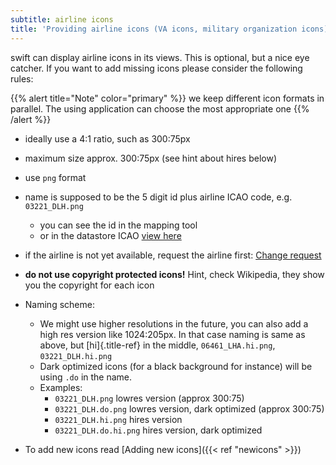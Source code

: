 ```yaml
---
subtitle: airline icons
title: 'Providing airline icons (VA icons, military organization icons)'
---
```


swift can display airline icons in its views. This is optional, but a
nice eye catcher. If you want to add missing icons please consider the
following rules:



{{% alert title="Note" color="primary" %}}
we keep different icon formats in parallel. The using application can
choose the most appropriate one
{{% /alert %}}

- ideally use a 4:1 ratio, such as 300:75px
- maximum size approx. 300:75px (see hint about hires below)
- use `png` format
- name is supposed to be the 5 digit id plus airline ICAO code, e.g. `03221_DLH.png`
    - you can see the id in the mapping tool
    - or in the datastore ICAO [view here](<https://datastore.swift-project.org/page/publicairlineicao.php>)
- if the airline is not yet available, request the airline first: [Change request](https://datastore.swift-project.org/page/changerequestairlineicao.php?clear=true)
- **do not use copyright protected icons!** Hint, check Wikipedia, they show you the copyright for each icon
- Naming scheme:

    - We might use higher resolutions in the future, you can also add a high res version like 1024:205px. In that case naming is same as above, but [hi]{.title-ref} in the middle, `06461_LHA.hi.png`, `03221_DLH.hi.png`
    - Dark optimized icons (for a black background for instance) will be using `.do` in the name.
    - Examples:
        - `03221_DLH.png` lowres version (approx 300:75)
        - `03221_DLH.do.png` lowres version, dark optimized (approx 300:75)
        - `03221_DLH.hi.png` hires version
        - `03221_DLH.do.hi.png` hires version, dark optimized

-   To add new icons read [Adding new icons]({{< ref "newicons" >}})
